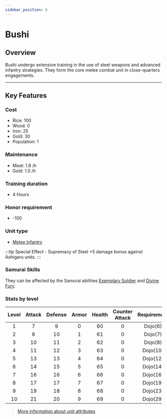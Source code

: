 ```yaml
---
sidebar_position: 6
---
```

# Bushi

## Overview

Bushi undergo extensive training in the use of steel weapons and advanced infantry strategies. They form the core melee combat unit in close-quarters engagements.

---

## Key Features

### Cost
- Rice: 100
- Wood: 0
- Iron: 25
- Gold: 30
- Population: 1

### Maintenance
- Meat: 1.8 /h
- Gold: 1.0 /h

### Training duration
- 4 Hours

### Honor requirement
- -100

### Unit type
- [Melee Infantry](../index.md#melee-infantry)

:::tip Special Effect - Supremacy of Steel
+5 damage bonus against Ashigaru units.
:::

### Samurai Skills
They can be affected by the Samurai abilities [Exemplary Soldier](../../samurais/charisma-skills.md) and [Divine Fury](../../samurais/charisma-skills.md).

### Stats by level

| Level | Attack | Defense | Armor | Health | Counter Attack | Requirement |
| :---: | :----: | :-----: | :---: | :----: | :------------: | :---------: |
|   1   |   7    |    9    |   0   |   60   |       0        |   Dojo(6)   |
|   2   |   8    |   10    |   1   |   61   |       0        |   Dojo(7)   |
|   3   |   10   |   11    |   2   |   62   |       0        |   Dojo(8)   |
|   4   |   11   |   12    |   3   |   63   |       0        |  Dojo(10)   |
|   5   |   13   |   13    |   4   |   64   |       0        |  Dojo(12)   |
|   6   |   14   |   15    |   5   |   65   |       0        |  Dojo(14)   |
|   7   |   16   |   16    |   6   |   66   |       0        |  Dojo(16)   |
|   8   |   17   |   17    |   7   |   67   |       0        |  Dojo(19)   |
|   9   |   19   |   18    |   8   |   68   |       0        |  Dojo(23)   |
|  10   |   21   |   20    |   9   |   69   |       0        |  Dojo(29)   |

> [More information about unit attributes](../index.md#attributes)